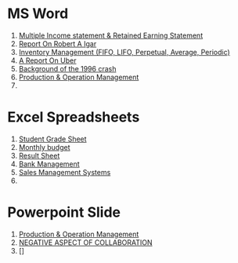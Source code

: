 # MS Word 

1. [Multiple Income statement & Retained Earning Statement](http://bit.ly/2kmpFY4)
 2. [Report On Robert A Igar](http://bit.ly/2klNEGO)
 3. [Inventory Management (FIFO, LIFO, Perpetual, Average, Periodic)](http://bit.ly/2lUhmTs)
 4. [A Report On Uber](http://bit.ly/2lQD0bv)
 5. [Background of the 1996 crash](http://bit.ly/2kksSaz)
 6. [Production & Operation Management](http://bit.ly/2kJHhgs)
 7. []()



# Excel Spreadsheets

 1. [Student Grade Sheet](http://bit.ly/2kAdFSY)
 2. [Monthly budget](http://bit.ly/2kJHCzK)
 3. [Result Sheet](http://bit.ly/2lP8xKO)
 4. [Bank Management](http://bit.ly/2mePytf)
 5. [Sales Management Systems](http://bit.ly/2lUcjCw)
 6. []()

# Powerpoint Slide
 
 1. [Production & Operation Management](http://bit.ly/2kAeivO)
 2. [NEGATIVE ASPECT  OF COLLABORATION](http://bit.ly/2mhFaRD)
 3. []
